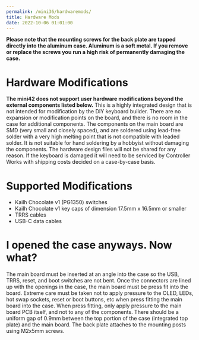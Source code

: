 ```yaml
---
permalink: /mini36/hardwaremods/
title: Hardware Mods
date: 2022-10-06 01:01:00
---
```

**Please note that the mounting screws for the back plate are tapped directly into the aluminum case. Aluminum is a soft metal. If you remove or replace the screws you run a high risk of permanently damaging the case.**
# Hardware Modifications
**The mini42 does not support user hardware modifications beyond the external components listed below.** This is a highly integrated design that is not intended for modification by the DIY keyboard builder. There are no expansion or modification points on the board, and there is no room in the case for additional components. The components on the main board are SMD (very small and closely spaced), and are soldered using lead-free solder with a very high melting point that is not compatible with leaded solder. It is not suitable for hand soldering by a hobbyist without damaging the components. The hardware design files will not be shared for any reason. If the keyboard is damaged it will need to be serviced by Controller Works with shipping costs decided on a case-by-case basis.

# Supported Modifications
* Kailh Chocolate v1 (PG1350) switches
* Kailh Chocolate v1 key caps of dimension 17.5mm x 16.5mm or smaller
* TRRS cables
* USB-C data cables

# I opened the case anyways. Now what?
The main board must be inserted at an angle into the case so the USB, TRRS, reset, and boot switches are not bent. Once the connectors are lined up with the openings in the case, the main board must be press fit into the board. Extreme care must be taken not to apply pressure to the OLED, LEDs, hot swap sockets, reset or boot buttons, etc when press fitting the main board into the case. When press fitting, only apply pressure to the main board PCB itself, and not to any of the components. There should be a uniform gap of 0.9mm between the top portion of the case (integrated top plate) and the main board. The back plate attaches to the mounting posts using M2x5mm screws.